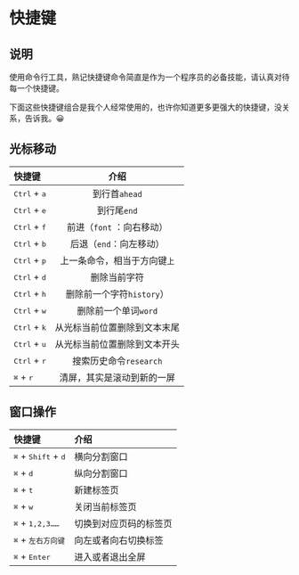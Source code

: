 # 快捷键

## 说明

使用命令行工具，熟记快捷键命令简直是作为一个程序员的必备技能，请认真对待每一个快捷键。

下面这些快捷键组合是我个人经常使用的，也许你知道更多更强大的快捷键，没关系，告诉我。😀

## 光标移动

|快捷键|介绍|
|:---------|:---------:
|<kbd>Ctrl</kbd> + <kbd>a</kbd>|到行首`ahead`|
|<kbd>Ctrl</kbd> + <kbd>e</kbd>|到行尾`end`|
|<kbd>Ctrl</kbd> + <kbd>f</kbd>|前进（`font` ：向右移动）|
|<kbd>Ctrl</kbd> + <kbd>b</kbd>|后退（`end`：向左移动）|
|<kbd>Ctrl</kbd> + <kbd>p</kbd>|上一条命令，相当于方向键`上`|
|<kbd>Ctrl</kbd> + <kbd>d</kbd>|删除当前字符|
|<kbd>Ctrl</kbd> + <kbd>h</kbd>|删除前一个字符`history`）|
|<kbd>Ctrl</kbd> + <kbd>w</kbd>|删除前一个单词`word`|
|<kbd>Ctrl</kbd> + <kbd>k</kbd>|从光标当前位置删除到文本末尾|
|<kbd>Ctrl</kbd> + <kbd>u</kbd>|从光标当前位置删除到文本开头|
|<kbd>Ctrl</kbd> + <kbd>r</kbd>|搜索历史命令`research`|
|<kbd>⌘</kbd> + <kbd>r</kbd>|清屏，其实是滚动到新的一屏|

## 窗口操作

|快捷键|介绍|
|:---------|:---------|
|<kbd>⌘</kbd> + <kbd>Shift</kbd> + <kbd>d</kbd>|横向分割窗口|
|<kbd>⌘</kbd> + <kbd>d</kbd>|纵向分割窗口|
|<kbd>⌘</kbd> + <kbd>t</kbd>|新建标签页|
|<kbd>⌘</kbd> + <kbd>w</kdb>|关闭当前标签页|
|<kbd>⌘</kbd> + <kbd>1,2,3……</kbd>|切换到对应页码的标签页|
|<kbd>⌘</kbd> + <kbd>左右方向键</kbd>|向左或者向右切换标签|
|<kbd>⌘</kbd> + <kbd>Enter</kbd>| 进入或者退出全屏|
